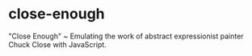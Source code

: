 close-enough
============

"Close Enough" ~ Emulating the work of abstract expressionist painter Chuck Close with JavaScript.
